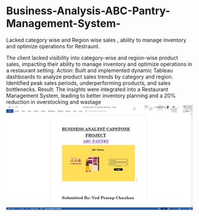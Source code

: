 # Business-Analysis-ABC-Pantry-Management-System-
Lacked  category wise and Region wise sales , ability to manage inventory and optimize operations for Restraunt. 

The client lacked visibility into category-wise and region-wise product sales, impacting their ability to manage inventory and optimize operations in a restaurant setting.
       Action:
Built and implemented dynamic Tableau dashboards to analyze product sales trends by category and region. Identified peak sales periods, underperforming products, and sales bottlenecks.
       Result:
The insights were integrated into a Restaurant Management System, leading to better inventory planning and a 20% reduction in overstocking and wastage
![image](https://github.com/VedPratapChauhan/Business-Analysis-ABC-Pantry-Management-System-/blob/f9c275b5e4f70c27f6aa6d8ce689cd48b672c9f2/2025-08-06%20(1).png)
